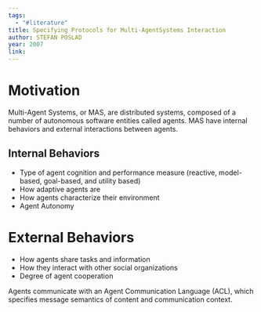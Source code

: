 ```yaml
---
tags:
  - "#literature"
title: Specifying Protocols for Multi-AgentSystems Interaction
author: STEFAN POSLAD
year: 2007
link:
---
```

# Motivation
Multi-Agent Systems, or MAS, are distributed systems, composed of a number of autonomous software entities called agents. MAS have internal behaviors and external interactions between agents.

## Internal Behaviors
- Type of agent cognition and performance measure (reactive, model-based, goal-based, and utility based)
- How adaptive agents are
- How agents characterize their environment
- Agent Autonomy
# External Behaviors
- How agents share tasks and information
- How they interact with other social organizations
- Degree of agent cooperation

Agents communicate with an Agent Communication Language (ACL), which specifies message semantics of content and communication context.
